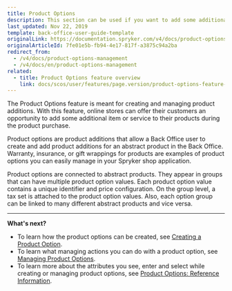 ```yaml
---
title: Product Options
description: This section can be used if you want to add some additional services to your product- gift wrappings, insurance, etc.
last_updated: Nov 22, 2019
template: back-office-user-guide-template
originalLink: https://documentation.spryker.com/v4/docs/product-options-management
originalArticleId: 7fe01e5b-fb94-4e17-817f-a3875c94a2ba
redirect_from:
  - /v4/docs/product-options-management
  - /v4/docs/en/product-options-management
related:
  - title: Product Options feature overview
    link: docs/scos/user/features/page.version/product-options-feature-overview.html
---
```


The Product Options feature is meant for creating and managing product additions. With this feature, online stores can offer their customers an opportunity to add some additional item or service to their products during the product purchase.

Product options are product additions that allow a Back Office user to create and add product additions for an abstract product in the Back Office. Warranty, insurance, or gift wrappings for products are examples of product options you can easily manage in your Spryker shop application.

Product options are connected to abstract products. They appear in groups that can have multiple product option values. Each product option value contains a unique identifier and price configuration. On the group level, a tax set is attached to the product option values. Also, each option group can be linked to many different abstract products and vice versa.
*** 
**What's next?**

* To learn how the product options can be created, see [Creating a Product Option](/docs/scos/user/back-office-user-guides/{{page.version}}/catalog/product-options/creating-product-options.html).
* To learn what managing actions you can do with a product option, see  [Managing Product Options](/docs/scos/user/back-office-user-guides/{{page.version}}/catalog/product-options/managing-product-options.html).
* To learn more about the attributes you see, enter and select while creating or managing product options, see [Product Options: Reference Information](/docs/scos/user/back-office-user-guides/{{page.version}}/catalog/product-options/references/product-options-reference-information.html).

